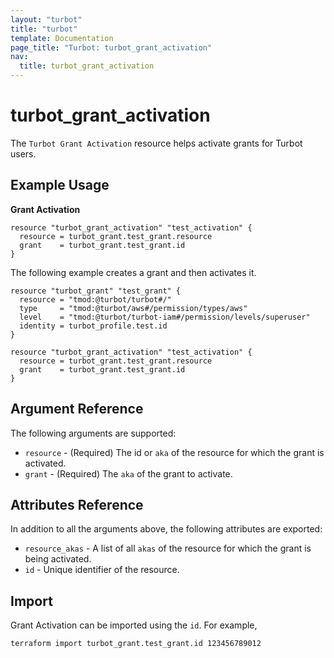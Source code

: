 ```yaml
---
layout: "turbot"
title: "turbot"
template: Documentation
page_title: "Turbot: turbot_grant_activation"
nav:
  title: turbot_grant_activation
---
```


# turbot\_grant\_activation

The `Turbot Grant Activation` resource helps activate grants for Turbot users.

## Example Usage

**Grant Activation**

```hcl
resource "turbot_grant_activation" "test_activation" {
  resource = turbot_grant.test_grant.resource
  grant    = turbot_grant.test_grant.id
}
```

The following example creates a grant and then activates it.

```hcl
resource "turbot_grant" "test_grant" {
  resource = "tmod:@turbot/turbot#/"
  type     = "tmod:@turbot/aws#/permission/types/aws"
  level    = "tmod:@turbot/turbot-iam#/permission/levels/superuser"
  identity = turbot_profile.test.id
}

resource "turbot_grant_activation" "test_activation" {
  resource = turbot_grant.test_grant.resource
  grant    = turbot_grant.test_grant.id
}
```

## Argument Reference

The following arguments are supported:

- `resource` - (Required) The id or `aka` of the resource for which the grant is activated.
- `grant` - (Required) The `aka` of the grant to activate.

## Attributes Reference

In addition to all the arguments above, the following attributes are exported:

- `resource_akas` - A list of all `akas` of the resource for which the grant is being activated.
- `id` - Unique identifier of the resource.

## Import

Grant Activation can be imported using the `id`. For example,

```
terraform import turbot_grant.test_grant.id 123456789012
```
